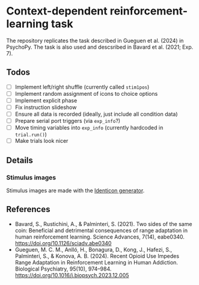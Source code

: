 # Context-dependent reinforcement-learning task

The repository replicates the task described in Gueguen et al. (2024) in PsychoPy. The task is also used and descsribed in Bavard et al. (2021; Exp. 7).

## Todos

- [ ] Implement left/right shuffle (currently called `stim1pos`)
- [ ] Implement random assignment of icons to choice options
- [ ] Implement explicit phase 
- [ ] Fix instruction slideshow
- [ ] Ensure all data is recorded (ideally, just include all condition data)
- [ ] Prepare serial port triggers (via `exp_info`?)
- [ ] Move timing variables into `exp_info` (currently hardcoded in `trial.run()`)
- [ ] Make trials look nicer

## Details

### Stimulus images

Stimulus images are made with the [Identicon generator](http://identicon.net/).

## References

- Bavard, S., Rustichini, A., & Palminteri, S. (2021). Two sides of the same coin: Beneficial and detrimental consequences of range adaptation in human reinforcement learning. Science Advances, 7(14), eabe0340. https://doi.org/10.1126/sciadv.abe0340
- Gueguen, M. C. M., Anlló, H., Bonagura, D., Kong, J., Hafezi, S., Palminteri, S., & Konova, A. B. (2024). Recent Opioid Use Impedes Range Adaptation in Reinforcement Learning in Human Addiction. Biological Psychiatry, 95(10), 974–984. https://doi.org/10.1016/j.biopsych.2023.12.005
